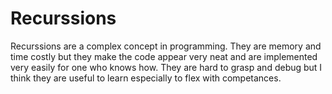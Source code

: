 # Recurssions
Recurssions are a complex concept in programming. They are memory and time costly but they make the code appear very neat and are implemented very easily for one who knows how. They are hard to grasp and debug but I think they are useful to learn especially to flex with competances.
